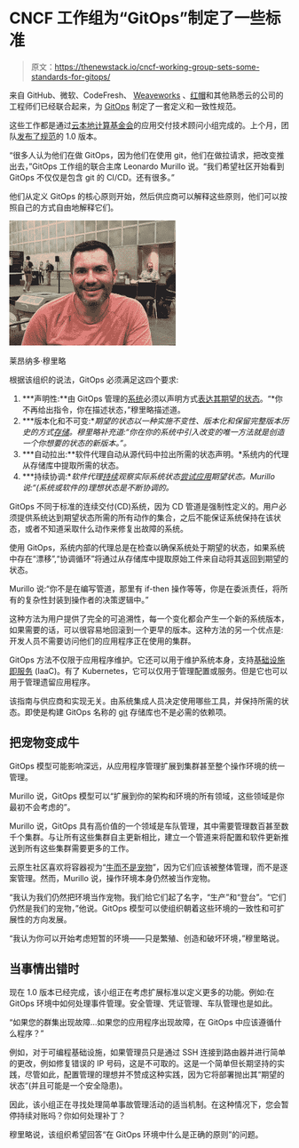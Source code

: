 # CNCF 工作组为“GitOps”制定了一些标准

> 原文：<https://thenewstack.io/cncf-working-group-sets-some-standards-for-gitops/>

来自 GitHub、微软、CodeFresh、 [Weaveworks](https://www.weave.works/?utm_content=inline-mention) 、[红帽](https://www.openshift.com/try?utm_content=inline-mention)和其他熟悉云的公司的工程师们已经联合起来，为 [GitOps](https://thenewstack.io/what-is-gitops-and-why-it-might-be-the-next-big-thing-for-devops/) 制定了一套定义和一致性规范。

这些工作都是通过[云本地计算基金会](https://cncf.io/?utm_content=inline-mention)的应用交付技术顾问小组完成的。上个月，团队[发布了](https://opengitops.dev/blog/1.0-announcement)[规范](https://github.com/open-gitops/documents/releases/tag/v1.0.0)的 1.0 版本。

“很多人认为他们在做 GitOps，因为他们在使用 git，他们在做拉请求，把改变推出去，”GitOps 工作组的联合主席 Leonardo Murillo 说。“我们希望社区开始看到 GitOps 不仅仅是包含 git 的 CI/CD。还有很多。”

他们从定义 GitOps 的核心原则开始，然后供应商可以解释这些原则，他们可以按照自己的方式自由地解释它们。

![Leonardo Murillo, a co-chair of the CNCF GitOps working group, sits down with TNS to discuss the OpenGitOps specification](img/e0b4e3779c1c7ae0809bd1a3efb4878b.png)

莱昂纳多·穆里略

根据该组织的说法，GitOps 必须满足这四个要求:

1.  ***声明性:**由 GitOps 管理的[系统](https://github.com/open-gitops/documents/blob/v1.0.0/GLOSSARY.md#software-system)必须以声明方式[表达其期望的状态](https://github.com/open-gitops/documents/blob/v1.0.0/GLOSSARY.md#declarative-description)。“*你不再给出指令，你在描述状态，”穆里略描述道。
2.  ***版本化和不可变:**期望的状态以一种实施不变性、版本化和保留完整版本历史的方式[存储](https://github.com/open-gitops/documents/blob/v1.0.0/GLOSSARY.md#state-store)。穆里略补充道:“你在你的系统中引入改变的唯一方法就是创造一个你想要的状态的新版本。”。*
3.  ***自动拉出:**软件代理自动从源代码中拉出所需的状态声明。*系统内的代理从存储库中提取所需的状态。
4.  ***持续协调:**软件代理[持续](https://github.com/open-gitops/documents/blob/v1.0.0/GLOSSARY.md#continuous)观察实际系统状态[尝试应用](https://github.com/open-gitops/documents/blob/v1.0.0/GLOSSARY.md#reconciliation)期望状态。Murillo 说:“(系统或软件的)理想状态是不断协调的。*

GitOps 不同于标准的连续交付(CD)系统，因为 CD 管道是强制性定义的。用户必须提供系统达到期望状态所需的所有动作的集合，之后不能保证系统保持在该状态，或者不知道采取什么动作来修复出故障的系统。

使用 GitOps，系统内部的代理总是在检查以确保系统处于期望的状态，如果系统中存在“漂移”,“协调循环”将通过从存储库中提取原始工件来自动将其返回到期望的状态。

Murillo 说:“你不是在编写管道，那里有 if-then 操作等等，你是在委派责任，将所有的复杂性封装到操作者的决策逻辑中。”

这种方法为用户提供了完全的可追溯性，每一个变化都会产生一个新的系统版本，如果需要的话，可以很容易地回滚到一个更早的版本。这种方法的另一个优点是:开发人员不需要访问他们的应用程序正在使用的集群。

GitOps 方法不仅限于应用程序维护。它还可以用于维护系统本身，支持[基础设施即服务](https://thenewstack.io/infrastructure-as-code-evolution-and-practice/) (IaaC)。有了 Kubernetes，它可以仅用于管理配置或服务。但是它也可以用于管理遗留应用程序。

该指南与供应商和实现无关。由系统集成人员决定使用哪些工具，并保持所需的状态。即使是构建 GitOps 名称的 [git](https://thenewstack.io/git-for-managing-small-projects/) 存储库也不是必需的依赖项。

## 把宠物变成牛

GitOps 模型可能影响深远，从应用程序管理扩展到集群甚至整个操作环境的统一管理。

Murillo 说，GitOps 模型可以“扩展到你的架构和环境的所有领域，这些领域是你最初不会考虑的”。

Murillo 说，GitOps 具有高价值的一个领域是车队管理，其中需要管理数百甚至数千个集群。与让所有这些集群自主更新相比，建立一个管道来将配置和软件更新推送到所有这些集群需要更多的工作。

云原生社区喜欢将容器视为“[牛而不是宠物](https://thenewstack.io/how-to-treat-your-kubernetes-clusters-like-cattle-not-pets/)”，因为它们应该被整体管理，而不是逐案管理。然而，Murillo 说，操作环境本身仍然被当作宠物。

“我认为我们仍然把环境当作宠物。我们给它们起了名字，“生产”和“登台”。“它们仍然是我们的宠物，”他说。GitOps 模型可以使组织朝着这些环境的一致性和可扩展性的方向发展。

“我认为你可以开始考虑短暂的环境——只是繁殖、创造和破坏环境，”穆里略说。

## 当事情出错时

现在 1.0 版本已经完成，该小组正在考虑扩展标准以定义更多的功能。例如:在 GitOps 环境中如何处理事件管理。安全管理、凭证管理、车队管理也是如此。

“如果您的群集出现故障…如果您的应用程序出现故障，在 GitOps 中应该遵循什么程序？”

例如，对于可编程基础设施，如果管理员只是通过 SSH 连接到路由器并进行简单的更改，例如修复错误的 IP 号码，这是不可取的。这是一个简单但长期坚持的实践，尽管如此，配置管理的理想并不赞成这种实践，因为它将部署抛出其“期望的状态”(并且可能是一个安全隐患)。

因此，该小组正在寻找处理简单事故管理活动的适当机制。在这种情况下，您会暂停持续对账吗？你如何处理补丁？

穆里略说，该组织希望回答“在 GitOps 环境中什么是正确的原则”的问题。

<svg xmlns:xlink="http://www.w3.org/1999/xlink" viewBox="0 0 68 31" version="1.1"><title>Group</title> <desc>Created with Sketch.</desc></svg>